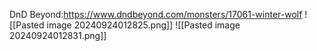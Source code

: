 DnD Beyond:https://www.dndbeyond.com/monsters/17061-winter-wolf
![[Pasted image 20240924012825.png]]
![[Pasted image 20240924012831.png]]